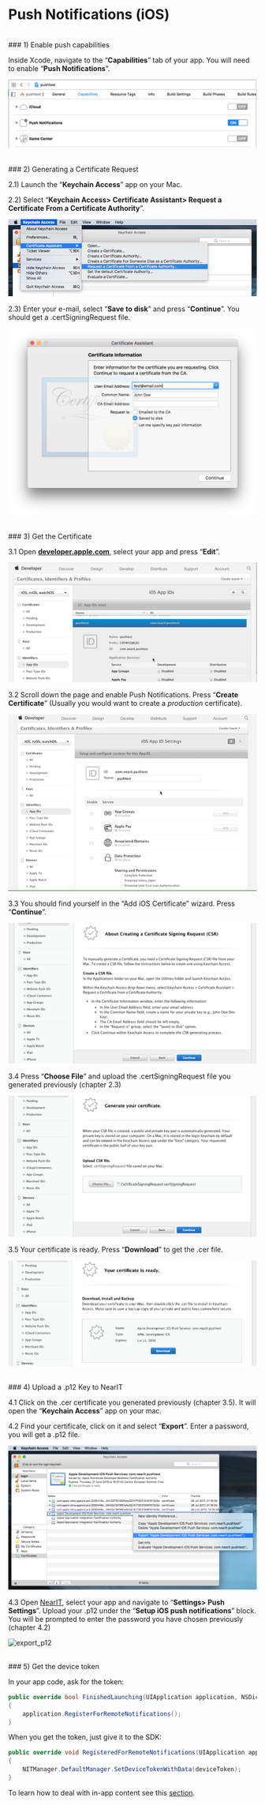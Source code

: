 # Push Notifications (iOS)

<br>
### 1) Enable push capabilities

Inside Xcode, navigate to the “**Capabilities**” tab of your app. You will need to enable “**Push Notifications**”.

![capabilities](push_help/capabilities.png "")

<br>
### 2) Generating a Certificate Request

2.1) Launch the “**Keychain Access**” app on your Mac.

2.2) Select “**Keychain Access> Certificate Assistant> Request a Certificate From a Certificate Authority**”.

![keychain_request](push_help/pushtutorial00.png "")

2.3) Enter your e-mail, select “**Save to disk**” and press “**Continue**”. You should get a .certSigningRequest file.

![save_request](push_help/pushtutorial01.png "")


<br>
### 3) Get the Certificate

3.1 Open <a href="https://developer.apple.com/account/ios/identifier/bundle" target="_blank">**developer.apple.com**</a>, select your app and press “**Edit**”.

![edit_app](push_help/pushtutorial02.gif "")

3.2 Scroll down the page and enable Push Notifications. Press “**Create Certificate**” (Usually you would want to create a *production* certificate).

![enable_push](push_help/pushtutorial03.gif "")

3.3 You should find yourself in the “Add iOS Certificate” wizard. Press “**Continue**”.

![add_certificate](push_help/pushtutorial04.png "")

3.4 Press “**Choose File**” and upload the .certSigningRequest file you generated previously (chapter 2.3)

![add_certificate](push_help/pushtutorial05.png "")

3.5 Your certificate is ready. Press “**Download**” to get the .cer file.

![get_certificate](push_help/pushtutorial06.png "")


<br>
### 4) Upload a .p12 Key to NearIT

4.1 Click on the .cer certificate you generated previously (chapter 3.5). It will open the “**Keychain Access**” app on your mac.


4.2 Find your certificate, click on it and select “**Export**”. Enter a password, you will get a .p12 file.

![export_p12](push_help/pushtutorial08.png "")


4.3 Open [NearIT](https://go.nearit.com), select your app and navigate to “**Settings> Push Settings**”. Upload your .p12 under the “**Setup iOS push notifications**” block. You will be prompted to enter the password you have chosen previously (chapter 4.2)

![export_p12](push_help/09.gif "")


<br>
### 5) Get the device token

In your app code, ask for the token:

```csharp
public override bool FinishedLaunching(UIApplication application, NSDictionary launchOptions)
{
    application.RegisterForRemoteNotifications();
}
```

When you get the token, just give it to the SDK:

```csharp
public override void RegisteredForRemoteNotifications(UIApplication application, NSData deviceToken)
{
    NITManager.DefaultManager.SetDeviceTokenWithData(deviceToken);
}
```

To learn how to deal with in-app content see this [section](handle-content.md).
